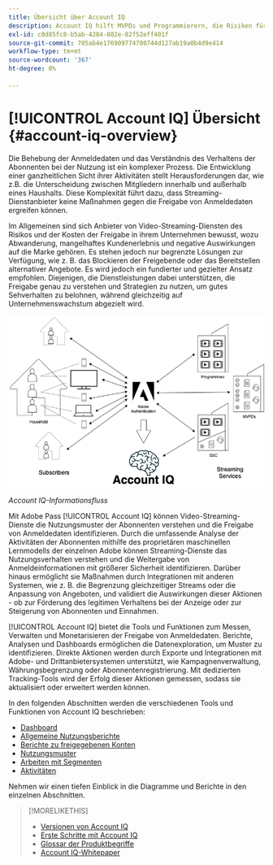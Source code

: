 ```yaml
---
title: Übersicht über Account IQ
description: Account IQ hilft MVPDs und Programmierern, die Risiken für ihren Umsatz- und Geschäftsbetrieb zu verstehen und die wirksamsten Maßnahmen zu bestimmen, die ergriffen werden müssen, um die Auswirkungen von Anmeldebetrug abzumildern.
exl-id: c0d85fc8-b5ab-4284-802e-82f52eff401f
source-git-commit: 705ab4e176909774700744d127ab19a0b4d9e414
workflow-type: tm+mt
source-wordcount: '367'
ht-degree: 0%

---
```


# [!UICONTROL Account IQ] Übersicht {#account-iq-overview}

Die Behebung der Anmeldedaten und das Verständnis des Verhaltens der Abonnenten bei der Nutzung ist ein komplexer Prozess. Die Entwicklung einer ganzheitlichen Sicht ihrer Aktivitäten stellt Herausforderungen dar, wie z.B. die Unterscheidung zwischen Mitgliedern innerhalb und außerhalb eines Haushalts. Diese Komplexität führt dazu, dass Streaming-Dienstanbieter keine Maßnahmen gegen die Freigabe von Anmeldedaten ergreifen können.

Im Allgemeinen sind sich Anbieter von Video-Streaming-Diensten des Risikos und der Kosten der Freigabe in ihrem Unternehmen bewusst, wozu Abwanderung, mangelhaftes Kundenerlebnis und negative Auswirkungen auf die Marke gehören. Es stehen jedoch nur begrenzte Lösungen zur Verfügung, wie z. B. das Blockieren der Freigebende oder das Bereitstellen alternativer Angebote. Es wird jedoch ein fundierter und gezielter Ansatz empfohlen. Diejenigen, die Dienstleistungen dabei unterstützen, die Freigabe genau zu verstehen und Strategien zu nutzen, um gutes Sehverhalten zu belohnen, während gleichzeitig auf Unternehmenswachstum abgezielt wird. </span>

![Account IQ-Flussdiagramm](assets/aiq-intro.png)

*Account IQ-Informationsfluss*

Mit Adobe Pass [!UICONTROL Account IQ] können Video-Streaming-Dienste die Nutzungsmuster der Abonnenten verstehen und die Freigabe von Anmeldedaten identifizieren. Durch die umfassende Analyse der Aktivitäten der Abonnenten mithilfe des proprietären maschinellen Lernmodells der einzelnen Adobe können Streaming-Dienste das Nutzungsverhalten verstehen und die Weitergabe von Anmeldeinformationen mit größerer Sicherheit identifizieren. Darüber hinaus ermöglicht sie Maßnahmen durch Integrationen mit anderen Systemen, wie z. B. die Begrenzung gleichzeitiger Streams oder die Anpassung von Angeboten, und validiert die Auswirkungen dieser Aktionen - ob zur Förderung des legitimen Verhaltens bei der Anzeige oder zur Steigerung von Abonnenten und Einnahmen.

[!UICONTROL Account IQ] bietet die Tools und Funktionen zum Messen, Verwalten und Monetarisieren der Freigabe von Anmeldedaten. Berichte, Analysen und Dashboards ermöglichen die Datenexploration, um Muster zu identifizieren. Direkte Aktionen werden durch Exporte und Integrationen mit Adobe- und Drittanbietersystemen unterstützt, wie Kampagnenverwaltung, Währungsbegrenzung oder Abonnentenregistrierung. Mit dedizierten Tracking-Tools wird der Erfolg dieser Aktionen gemessen, sodass sie aktualisiert oder erweitert werden können.

In den folgenden Abschnitten werden die verschiedenen Tools und Funktionen von Account IQ beschrieben:

* [Dashboard](/help/accountiq/introduction-dashboard.md)
* [Allgemeine Nutzungsberichte](/help/accountiq/general-usage-reports.md)
* [Berichte zu freigegebenen Konten](/help/accountiq/shared-acc-reports.md)
* [Nutzungsmuster](/help/accountiq/usage-patterns.md)
* [Arbeiten mit Segmenten](/help/accountiq/work-with-segments.md)
* [Aktivitäten](/help/accountiq/operations.md)

Nehmen wir einen tiefen Einblick in die Diagramme und Berichte in den einzelnen Abschnitten.

>[!MORELIKETHIS]
>
>* [Versionen von Account IQ](/help/accountiq/versions-aiq.md)
>* [Erste Schritte mit Account IQ](/help/accountiq/get-started.md)
>* [Glossar der Produktbegriffe](/help/accountiq/product-concepts.md)
>* [Account IQ-Whitepaper](https://www.adobe.com/content/dam/dx/us/en/products/primetime/resources/primetime-account-iq-whitepaper.pdf)


